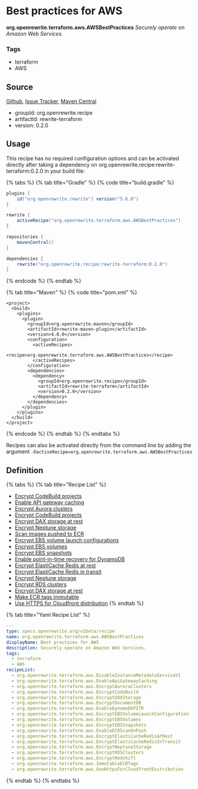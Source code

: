# Best practices for AWS

 **org.openrewrite.terraform.aws.AWSBestPractices** _Securely operate on Amazon Web Services._

### Tags

* terraform
* AWS

## Source

[Github](https://github.com/openrewrite/rewrite-terraform), [Issue Tracker](https://github.com/openrewrite/rewrite-terraform/issues), [Maven Central](https://search.maven.org/artifact/org.openrewrite.recipe/rewrite-terraform/0.2.0/jar)

* groupId: org.openrewrite.recipe
* artifactId: rewrite-terraform
* version: 0.2.0

## Usage

This recipe has no required configuration options and can be activated directly after taking a dependency on org.openrewrite.recipe:rewrite-terraform:0.2.0 in your build file:

{% tabs %}
{% tab title="Gradle" %}
{% code title="build.gradle" %}
```groovy
plugins {
    id("org.openrewrite.rewrite") version("5.6.0")
}

rewrite {
    activeRecipe("org.openrewrite.terraform.aws.AWSBestPractices")
}

repositories {
    mavenCentral()
}

dependencies {
    rewrite("org.openrewrite.recipe:rewrite-terraform:0.2.0")
}
```
{% endcode %}
{% endtab %}

{% tab title="Maven" %}
{% code title="pom.xml" %}
```markup
<project>
  <build>
    <plugins>
      <plugin>
        <groupId>org.openrewrite.maven</groupId>
        <artifactId>rewrite-maven-plugin</artifactId>
        <version>4.8.0</version>
        <configuration>
          <activeRecipes>
            <recipe>org.openrewrite.terraform.aws.AWSBestPractices</recipe>
          </activeRecipes>
        </configuration>
        <dependencies>
          <dependency>
            <groupId>org.openrewrite.recipe</groupId>
            <artifactId>rewrite-terraform</artifactId>
            <version>0.2.0</version>
          </dependency>
        </dependencies>
      </plugin>
    </plugins>
  </build>
</project>
```
{% endcode %}
{% endtab %}
{% endtabs %}

Recipes can also be activated directly from the command line by adding the argument `-DactiveRecipe=org.openrewrite.terraform.aws.AWSBestPractices`

## Definition

{% tabs %}
{% tab title="Recipe List" %}
* [Encrypt CodeBuild projects](disableinstancemetadataservicev1.md)
* [Enable API gateway caching](enableapigatewaycaching.md)
* [Encrypt Aurora clusters](encryptauroraclusters.md)
* [Encrypt CodeBuild projects](encryptcodebuild.md)
* [Encrypt DAX storage at rest](encryptdaxstorage.md)
* [Encrypt Neptune storage](encryptdocumentdb.md)
* [Scan images pushed to ECR](enabledynamodbpitr.md)
* [Encrypt EBS volume launch configurations](encryptebsvolumelaunchconfiguration.md)
* [Encrypt EBS volumes](encryptebsvolumes.md)
* [Encrypt EBS snapshots](encryptebssnapshots.md)
* [Enable point-in-time recovery for DynamoDB](enableecrscanonpush.md)
* [Encrypt ElastiCache Redis at rest](encryptelasticacheredisatrest.md)
* [Encrypt ElastiCache Redis in transit](encryptelasticacheredisintransit.md)
* [Encrypt Neptune storage](encryptneptunestorage.md)
* [Encrypt RDS clusters](encryptrdsclusters.md)
* [Encrypt DAX storage at rest](encryptredshift.md)
* [Make ECR tags immutable](immutableecrtags.md)
* [Use HTTPS for Cloudfront distribution](usehttpsforcloudfrontdistribution.md)
{% endtab %}

{% tab title="Yaml Recipe List" %}
```yaml
---
type: specs.openrewrite.org/v1beta/recipe
name: org.openrewrite.terraform.aws.AWSBestPractices
displayName: Best practices for AWS
description: Securely operate on Amazon Web Services.
tags:
  - terraform
  - AWS
recipeList:
  - org.openrewrite.terraform.aws.DisableInstanceMetadataServiceV1
  - org.openrewrite.terraform.aws.EnableApiGatewayCaching
  - org.openrewrite.terraform.aws.EncryptAuroraClusters
  - org.openrewrite.terraform.aws.EncryptCodeBuild
  - org.openrewrite.terraform.aws.EncryptDAXStorage
  - org.openrewrite.terraform.aws.EncryptDocumentDB
  - org.openrewrite.terraform.aws.EnableDynamoDbPITR
  - org.openrewrite.terraform.aws.EncryptEBSVolumeLaunchConfiguration
  - org.openrewrite.terraform.aws.EncryptEBSVolumes
  - org.openrewrite.terraform.aws.EncryptEBSSnapshots
  - org.openrewrite.terraform.aws.EnableECRScanOnPush
  - org.openrewrite.terraform.aws.EncryptElastiCacheRedisAtRest
  - org.openrewrite.terraform.aws.EncryptElastiCacheRedisInTransit
  - org.openrewrite.terraform.aws.EncryptNeptuneStorage
  - org.openrewrite.terraform.aws.EncryptRDSClusters
  - org.openrewrite.terraform.aws.EncryptRedshift
  - org.openrewrite.terraform.aws.ImmutableECRTags
  - org.openrewrite.terraform.aws.UseHttpsForCloudfrontDistribution
```
{% endtab %}
{% endtabs %}

